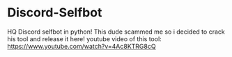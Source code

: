 # Discord-Selfbot
HQ Discord selfbot in python!
This dude scammed me so i decided to crack his tool and release it here!
youtube video of this tool: https://www.youtube.com/watch?v=4Ac8KTRG8cQ

